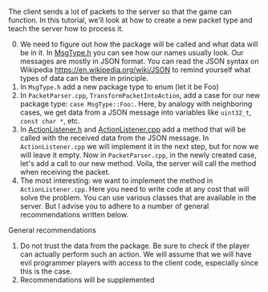 The client sends a lot of packets to the server so that the game can function. In this tutorial, we'll look at how to create a new packet type and teach the server how to process it.

0. We need to figure out how the package will be called and what data will be in it. In [MsgType.h](https://github.com/skyrim-multiplayer/skymp/blob/main/skymp5-server/cpp/mp_common/MsgType.h) you can see how our names usually look. Our messages are mostly in JSON format. You can read the JSON syntax on Wikipedia https://en.wikipedia.org/wiki/JSON to remind yourself what types of data can be there in principle.
1. In `MsgType.h` add a new package type to enum (let it be Foo)
2. In `PacketParser.cpp`, `TransformPacketIntoAction`, add a case for our new package type: `case MsgType::Foo:`. Here, by analogy with neighboring cases, we get data from a JSON message into variables like `uint32_t`, `const char *`, etc.
3. In [ActionListener.h](https://github.com/skyrim-multiplayer/skymp/blob/main/skymp5-server/cpp/server_guest_lib/ActionListener.h) and [ActionListener.cpp](https://github.com/skyrim-multiplayer/skymp/blob/main/skymp5-server/cpp/server_guest_lib/ActionListener.cpp) add a method that will be called with the received data from the JSON message. In `ActionListener.cpp` we will implement it in the next step, but for now we will leave it empty. Now in `PacketParser.cpp`, in the newly created case, let's add a call to our new method. Voila, the server will call the method when receiving the packet.
4. The most interesting: we want to implement the method in `ActionListener.cpp`. Here you need to write code at any cost that will solve the problem. You can use various classes that are available in the server. But I advise you to adhere to a number of general recommendations written below.

General recommendations

1. Do not trust the data from the package. Be sure to check if the player can actually perform such an action. We will assume that we will have evil programmer players with access to the client code, especially since this is the case.
2. Recommendations will be supplemented
